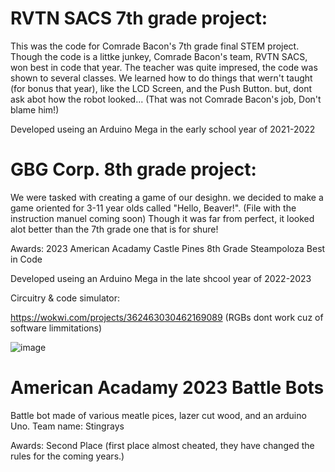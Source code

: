 # RVTN SACS 7th grade project:

This was the code for Comrade Bacon's 7th grade final STEM project. Though the code is a littke junkey, Comrade Bacon's team, RVTN SACS, won best in code that year. The teacher was quite impresed, the code was shown to several classes. We learned how to do things that wern't taught (for bonus that year), like the LCD Screen, and the Push Button. but, dont ask abot how the robot looked... (That was not Comrade Bacon's job, Don't blame him!)

Developed useing an Arduino Mega in the early school year of 2021-2022


# GBG Corp. 8th grade project:


We were tasked with creating a game of our desighn. we decided to make a game oriented for 3-11 year olds called "Hello, Beaver!". (File with the instruction manuel coming soon) Though it was far from perfect, it looked alot better than the 7th grade one that is for shure!

Awards:
2023 American Acadamy Castle Pines 8th Grade Steampoloza Best in Code

Developed useing an Arduino Mega in the late shcool year of 2022-2023

Circuitry & code simulator:


https://wokwi.com/projects/362463030462169089   (RGBs dont work cuz of software limmitations)

![image](https://user-images.githubusercontent.com/120524043/235759790-8fb04305-82cf-4d1b-a93c-38fecb09c32b.png)


# American Acadamy 2023 Battle Bots

Battle bot made of various meatle pices, lazer cut wood, and an arduino Uno. Team name: Stingrays

Awards:
Second Place (first place almost cheated, they have changed the rules for the coming years.)

